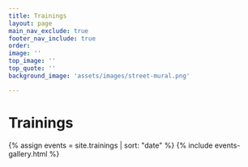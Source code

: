 ```yaml
---
title: Trainings
layout: page
main_nav_exclude: true
footer_nav_include: true
order:
image: ''
top_image: ''
top_quote: ''
background_image: 'assets/images/street-mural.png'

---
```

# Trainings

{% assign events = site.trainings | sort: "date" %}
{% include events-gallery.html %}
